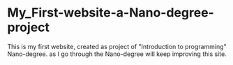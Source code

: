 # My_First-website-a-Nano-degree-project
This is my first website, created as project of "Introduction to programming" Nano-degree. as I go through the Nano-degree will keep improving this site.
